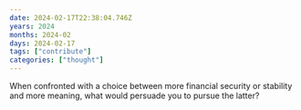 ```yaml
---
date: 2024-02-17T22:38:04.746Z
years: 2024
months: 2024-02
days: 2024-02-17
tags: ["contribute"]
categories: ["thought"]
---
```

When confronted with a choice between more financial security or stability and more meaning, what would persuade you to pursue the latter?
